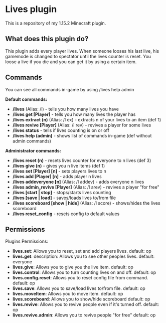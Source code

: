 **Lives plugin**
=================

This is a repository of my 1.15.2 Minecraft plugin.


## What does this plugin do? ##
This plugin adds every player lives. When someone looses his last live, his gamemode is changed to spectator until the lives counter is reset. You loose a live if you die and you can get it by using a certain item.

## Commands ##
You can see all commands in-game by using /lives help admin

**Default commands:**
- **/lives** (Alias: /l) - tells you how many lives you have
- **/lives get [Player]** - tells you how many lives the player has
- **/lives extract (n)** (Alias: /l ex) - extracts n of your lives to an item (def 1)
- **/lives revive [Player]** (Alias: /l rev) - revives a player for some lives
- **/lives status** - tells if lives counting is on or off
- **/lives help (admin)** - shows list of commands in-game (def without admin commands)


**Administrator commands:**
- **/lives reset (n)** - resets lives counter for everyone to n lives (def 3)
- **/lives give (n)** - gives you n live items (def 1)
- **/lives set [Player] [n]** - sets players lives to n
- **/lives add [Player] [n]** - adds player n lives
- **/lives addeveryone [n]** (Alias: /l addev) - adds everyone n lives
- **/lives admin_revive [Player]** (Alias: /l arev) - revives a player "for free"
- **/lives [start | stop]** - stops/starts lives counting
- **/lives [save | load]** - saves/loads lives to/from file
- **/lives scoreboard [show | hide]** (Alias: /l score) - shows/hides the lives scoreboard
- **/lives reset_config** - resets config to default values


## Permissions ##
Plugins Permissions:

  - **lives.set**:
      Allows you to reset, set and add players lives.
      default: op
  - **lives.get**:
      description: Allows you to see other peoples lives.
      default: everyone
  - **lives.give**:
      Allows you to give you the live item.
      default: op
  - **lives.control**:
      Allows you to turn counting lives on and off.
      default: op
  - **lives.config.reset**:
      Allows you to reset config file from command.
      default: op
  - **lives.save**:
      Allows you to save/load lives to/from file.
      default: op
  - **lives.moveItem**:
      Allows you to move item.
      default: op
  - **lives.scoreboard**:
      Allows you to show/hide scoreboard
      default: op
  - **lives.revive**:
      Allows you to revive people even if it's turned off.
      default: op
  - **lives.revive.admin**:
      Allows you to revive people "for free"
      default: op
